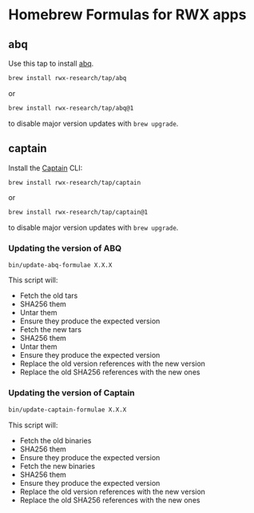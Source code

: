 # Homebrew Formulas for RWX apps

## abq

Use this tap to install [abq](https://abq.build/).

```bash
brew install rwx-research/tap/abq
```

or

```bash
brew install rwx-research/tap/abq@1
```

to disable major version updates with `brew upgrade`.

## captain

Install the [Captain](https://captain.build) CLI:


```bash
brew install rwx-research/tap/captain
```

or

```bash
brew install rwx-research/tap/captain@1
```

to disable major version updates with `brew upgrade`.

### Updating the version of ABQ

```sh
bin/update-abq-formulae X.X.X
```

This script will:
- Fetch the old tars
- SHA256 them
- Untar them
- Ensure they produce the expected version
- Fetch the new tars
- SHA256 them
- Untar them
- Ensure they produce the expected version
- Replace the old version references with the new version
- Replace the old SHA256 references with the new ones

### Updating the version of Captain

```sh
bin/update-captain-formulae X.X.X
```

This script will:
- Fetch the old binaries
- SHA256 them
- Ensure they produce the expected version
- Fetch the new binaries
- SHA256 them
- Ensure they produce the expected version
- Replace the old version references with the new version
- Replace the old SHA256 references with the new ones
